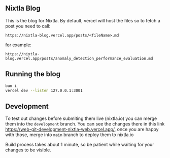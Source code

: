 ## Nixtla Blog

This is the blog for Nixtla.
By default, vercel will host the files so to fetch a post you need to call:

`https://nixtla-blog.vercel.app/posts/<fileName>.md`

for example:

`https://nixtla-blog.vercel.app/posts/anomaly_detection_performance_evaluation.md`

## Running the blog

```bash
bun i
vercel dev --listen 127.0.0.1:3001
```

## Development

To test out changes before submiting them live (nixtla.io) you can merge them into the `development` branch. You can see the changes there in this link https://web-git-development-nixtla-web.vercel.app/, once you are happy with those, merge into `main` branch to deploy them to nixtla.io

Build process takes about 1 minute, so be patient while waiting for your changes to be visible.
